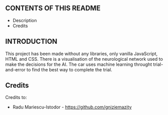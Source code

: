 CONTENTS OF THIS README
---------------------

 * Description
 * Credits

INTRODUCTION
------------

This project has been made without any libraries, only vanilla JavaScript, HTML and CSS. There is a visualisation of the neurological network used to make the decisions for the AI. The car uses machine learning throught trial-and-error to find the best way to complete the trial.

Credits
-----------

Credits to:
 * Radu Mariescu-Istodor - https://github.com/gniziemazity
 


